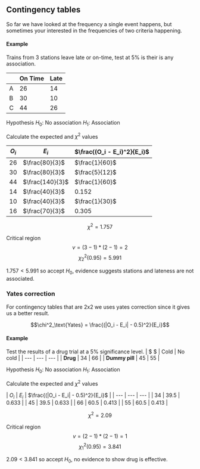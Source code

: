 ## Contingency tables
So far we have looked at the frequency a single event happens, but sometimes your interested in the frequencies of two criteria happening.

#### Example
Trains from 3 stations leave late or on-time, test at 5% is their is any association.

|   | On Time | Late |
| --- | --- | --- |
| A | 26 | 14 |
| B | 30 | 10 |
| C | 44 | 26 |

Hypothesis
$H_0$: No association
$H_1$: Association

Calculate the expected and $\chi^2$ values

| $O_i$ | $E_i$ | $\frac{(O_i - E_i)^2}{E_i}$ |
| --- | --- | --- |
| 26 | $\frac{80}{3}$ | $\frac{1}{60}$ |
| 30 | $\frac{80}{3}$ | $\frac{5}{12}$ |
| 44 | $\frac{140}{3}$ | $\frac{1}{60}$ |
| 14 | $\frac{40}{3}$ | $0.152$ |
| 10 | $\frac{40}{3}$ | $\frac{1}{30}$ |
| 16 | $\frac{70}{3}$ | $0.305$ |

$$\chi^2 = 1.757$$

Critical region
$$v = (3-1)*(2-1) = 2$$
$$\chi^2_2(0.95) = 5.991$$

$1.757 < 5.991$ so accept $H_0$, evidence suggests stations and lateness are not associated.

### Yates correction
For contingency tables that are 2x2 we uses yates correction since it gives us a better result.

$$\chi^2_\text{Yates} = \frac{(|O_i - E_i| - 0.5)^2}{E_i}$$

#### Example
Test the results of a drug trial at a 5% significance level.
| $ $ | Cold | No cold |
| --- | --- | --- |
| **Drug** | 34 | 66 |
| **Dummy pill** | 45 | 55 |

Hypothesis
$H_0$: No association
$H_1$: Association

Calculate the expected and $\chi^2$ values

| $O_i$ | $E_i$ | $\frac{(|O_i - E_i| - 0.5)^2}{E_i}$ |
| --- | --- | --- |
| 34 | $39.5$ | $0.633$ |
| 45 | $39.5$ | $0.633$ |
| 66 | $60.5$ | $0.413$ |
| 55 | $60.5$ | $0.413$ |

$$\chi^2 = 2.09$$

Critical region
$$v = (2-1)*(2-1) = 1$$
$$\chi^2_1(0.95) = 3.841$$

$2.09 < 3.841$ so accept $H_0$, no evidence to show drug is effective.